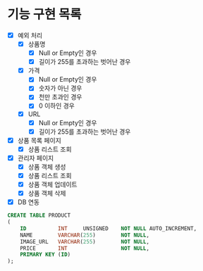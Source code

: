 # 기능 구현 목록

- [x] 예외 처리
  - [x] 상품명
    - [x] Null or Empty인 경우
    - [x] 길이가 255를 초과하는 벗어난 경우
  - [x] 가격
    - [x] Null or Empty인 경우
    - [x] 숫자가 아닌 경우
    - [x] 천만 초과인 경우
    - [x] 0 이하인 경우
  - [x] URL
    - [x] Null or Empty인 경우
    - [x] 길이가 255를 초과하는 벗어난 경우

- [x] 상품 목록 페이지
    - [x] 상품 리스트 조회

- [x] 관리자 페이지
    - [x] 상품 객체 생성
    - [x] 상품 리스트 조회
    - [x] 상품 객체 업데이트
    - [x] 상품 객체 삭제

- [x] DB 연동
```sql
CREATE TABLE PRODUCT
(
    ID          INT     UNSIGNED    NOT NULL AUTO_INCREMENT,
    NAME        VARCHAR(255)        NOT NULL,
    IMAGE_URL   VARCHAR(255)        NOT NULL,
    PRICE       INT                 NOT NULL,
    PRIMARY KEY (ID)
);
```
